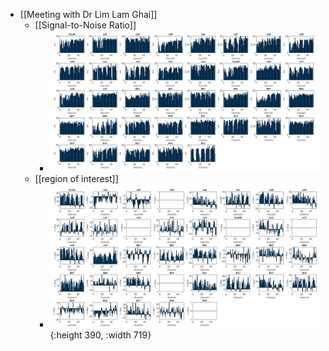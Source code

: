 - [[Meeting with Dr Lim Lam Ghai]]
	- [[Signal-to-Noise Ratio]]
		- ![image.png](../assets/image_1720551441415_0.png)
	- [[region of interest]]
		- ![image.png](../assets/image_1720551086809_0.png){:height 390, :width 719}